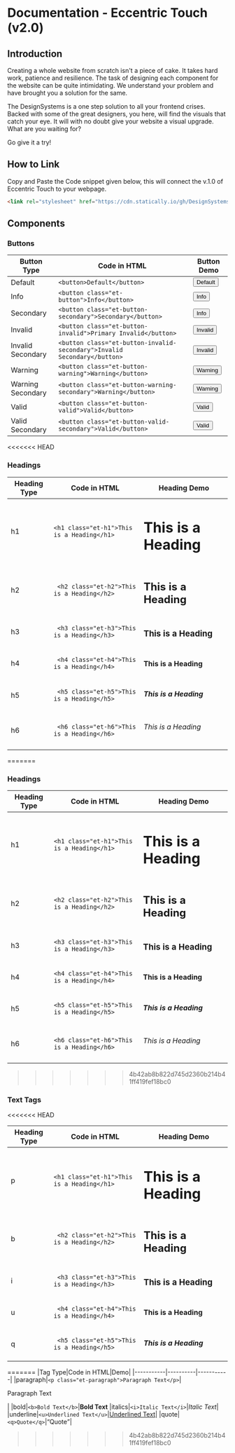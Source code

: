 # Documentation - Eccentric Touch (v2.0)

## Introduction
Creating a whole website from scratch isn't a piece of cake. It takes hard work, patience and resilience. The task of designing each component for the website can be quite intimidating. We understand your problem and have brought you a solution for the same.

The DesignSystems is a one step solution to all your frontend crises. Backed with some of the great designers, you here, will find the visuals that catch your eye. It will with no doubt give your website a visual upgrade. What are you waiting for?

Go give it a try!

## How to Link

Copy and Paste the Code snippet given below, this will connect the v.1.0 of Eccentric Touch to your webpage.
```html
<link rel="stylesheet" href="https://cdn.statically.io/gh/DesignSystemsOSS/eccentrictouch/v2.0/src/lib/eccentric.css">
```


## Components

### Buttons

|Button Type|Code in HTML|Button Demo|
|-----------|----------|-----------|
|Default|`<button>Default</button>`|<button>Default</button>|
|Info|`<button class="et-button">Info</button>`|<button class="et-button">Info</button>|
|Secondary|`<button class="et-button-secondary">Secondary</button>`|<button class="et-button-secondary">Info</button>|
|Invalid|`<button class="et-button-invalid">Primary Invalid</button>`|<button class="et-button-invalid">Invalid</button>|
|Invalid Secondary|`<button class="et-button-invalid-secondary">Invalid Secondary</button>`|<button class="et-button-invalid-secondary">Invalid</button>|
|Warning|`<button class="et-button-warning">Warning</button>`|<button class="et-button-warning">Warning</button>|
|Warning Secondary|`<button class="et-button-warning-secondary">Warning</button>`|<button class="et-button-warning-secondary">Warning</button>|
|Valid|`<button class="et-button-valid">Valid</button>`|<button class="et-button-valid">Valid</button>|
|Valid Secondary|`<button class="et-button-valid-secondary">Valid</button>`|<button class="et-button-valid-secondary">Valid</button>|

<<<<<<< HEAD

### Headings


|Heading Type|Code in HTML|Heading Demo|
|-----------|----------|-----------|
|h1|`<h1 class="et-h1">This is a Heading</h1>`|<h1 class="et-h1">This is a Heading</h1>|
|h2|` <h2 class="et-h2">This is a Heading</h2>`| <h2 class="et-h2">This is a Heading</h2>|
|h3|` <h3 class="et-h3">This is a Heading</h3>`|<h3 class="et-h3">This is a Heading</h3>|
|h4|` <h4 class="et-h4">This is a Heading</h4>`| <h4 class="et-h4">This is a Heading</h4>|
|h5|` <h5 class="et-h5">This is a Heading</h5>`| <h5 class="et-h5">This is a Heading</h5>|
|h6|` <h6 class="et-h6">This is a Heading</h6>`|   <h6 class="et-h6">This is a Heading</h6>|
=======
### Headings

|Heading Type|Code in HTML|Heading Demo|
|-----------|----------|-----------|
|h1|`<h1 class="et-h1">This is a Heading</h1>`|<h1 class="et-h1">This is a Heading</h1>|
|h2|`<h2 class="et-h2">This is a Heading</h2>`| <h2 class="et-h2">This is a Heading</h2>|
|h3|`<h3 class="et-h3">This is a Heading</h3>`|<h3 class="et-h3">This is a Heading</h3>|
|h4|`<h4 class="et-h4">This is a Heading</h4>`| <h4 class="et-h4">This is a Heading</h4>|
|h5|`<h5 class="et-h5">This is a Heading</h5>`| <h5 class="et-h5">This is a Heading</h5>|
|h6|`<h6 class="et-h6">This is a Heading</h6>`|   <h6 class="et-h6">This is a Heading</h6>|
>>>>>>> 4b42ab8b822d745d2360b214b41ff419fef18bc0


### Text Tags

<<<<<<< HEAD

|Heading Type|Code in HTML|Heading Demo|
|-----------|----------|-----------|
|p|`<h1 class="et-h1">This is a Heading</h1>`|<h1 class="et-h1">This is a Heading</h1>|
|b|` <h2 class="et-h2">This is a Heading</h2>`| <h2 class="et-h2">This is a Heading</h2>|
|i|` <h3 class="et-h3">This is a Heading</h3>`|<h3 class="et-h3">This is a Heading</h3>|
|u|` <h4 class="et-h4">This is a Heading</h4>`| <h4 class="et-h4">This is a Heading</h4>|
|q|` <h5 class="et-h5">This is a Heading</h5>`| <h5 class="et-h5">This is a Heading</h5>|
=======
|Tag Type|Code in HTML|Demo|
|-----------|----------|-----------|
|paragraph|`<p class="et-paragraph">Paragraph Text</p>`|<p class="et-paragraph">Paragraph Text</p>|
|bold|`<b>Bold Text</b>`|<b>Bold Text</b>
|italics|`<i>Italic Text</i>`</h3>|<i>Italic Text</i>|
|underline|`<u>Underlined Text</u>`|<u>Underlined Text</u>|
|quote|`<q>Quote</q>`|<q>Quote</q>|
>>>>>>> 4b42ab8b822d745d2360b214b41ff419fef18bc0
